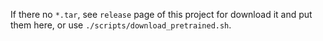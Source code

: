 If there no `*.tar`, see `release` page of this project for download it and put them here, or use `./scripts/download_pretrained.sh`.
